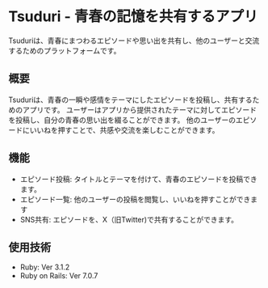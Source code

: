 # Tsuduri - 青春の記憶を共有するアプリ

Tsuduriは、青春にまつわるエピソードや思い出を共有し、他のユーザーと交流するためのプラットフォームです。

## 概要

Tsuduriは、青春の一瞬や感情をテーマにしたエピソードを投稿し、共有するためのアプリです。
ユーザーはアプリから提供されたテーマに対してエピソードを投稿し、自分の青春の思い出を綴ることができます。
他のユーザーのエピソードにいいねを押すことで、共感や交流を楽しむことができます。

## 機能

- エピソード投稿: タイトルとテーマを付けて、青春のエピソードを投稿できます。
- エピソード一覧: 他のユーザーの投稿を閲覧し、いいねを押すことができます
- SNS共有: エピソードを、X（旧Twitter)で共有することができます。

## 使用技術

- Ruby: Ver 3.1.2
- Ruby on Rails: Ver 7.0.7
